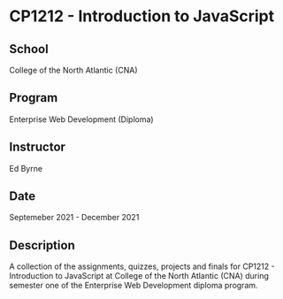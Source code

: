 # CP1212 - Introduction to JavaScript
## School
College of the North Atlantic (CNA)
## Program
Enterprise Web Development (Diploma)
## Instructor
Ed Byrne
## Date
Septemeber 2021 - December 2021
## Description
A collection of the assignments, quizzes, projects and finals for CP1212 - Introduction to JavaScript at College of the North Atlantic (CNA) during semester one of the Enterprise Web Development diploma program.
